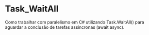 # Task_WaitAll
Como trabalhar com paralelismo em C# utilizando Task.WaitAll() para aguardar a conclusão de tarefas assíncronas (await async).
